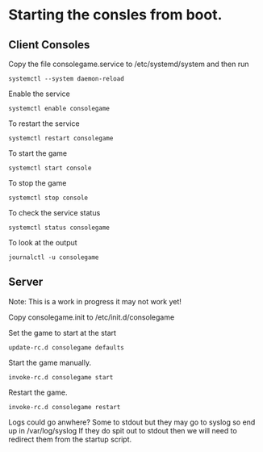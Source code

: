 # Starting the consles from boot.

## Client Consoles

Copy the file consolegame.service to /etc/systemd/system and then run

    systemctl --system daemon-reload

Enable the service

    systemctl enable consolegame

To restart the service

    systemctl restart consolegame

To start the game

    systemctl start console 

To stop the game

    systemctl stop console

To check the service status

    systemctl status consolegame

To look at the output

    journalctl -u consolegame

## Server

Note: This is a work in progress it may not work yet!

Copy consolegame.init to /etc/init.d/consolegame

Set the game to start at the start

    update-rc.d consolegame defaults

Start the game manually.

    invoke-rc.d consolegame start

Restart the game.

    invoke-rc.d consolegame restart

Logs could go anwhere? Some to stdout but they may go to syslog so end up in /var/log/syslog
If they do spit out to stdout then we will need to redirect them from the startup script.
